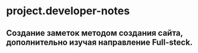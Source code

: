 # project.developer-notes

## Создание заметок методом создания сайта, дополнительно изучая направление Full-steck.

